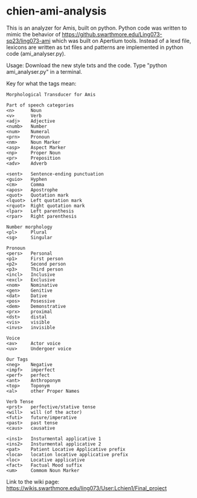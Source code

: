 # chien-ami-analysis

This is an analyzer for Amis, built on python. Python code was written to mimic the behavior of https://github.swarthmore.edu/Ling073-sp23/ling073-ami which was built on Apertium tools. Instead of a lexd file, lexicons are written as txt files and patterns are implemented in python code (ami_analyser.py).

Usage: Download the new style txts and the code. Type "python ami_analyser.py" in a terminal.

Key for what the tags mean:
```
Morphological Transducer for Amis

Part of speech categories
<n>      Noun
<v>      Verb
<adj>    Adjective
<numb>   Number
<num>    Numeral
<prn>    Pronoun
<nm>     Noun Marker
<asp>    Aspect Marker
<np>     Proper Noun
<pr>     Preposition
<adv>    Adverb

<sent>   Sentence-ending punctuation
<guio>   Hyphen
<cm>     Comma
<apos>   Apostrophe
<quot>   Quotation mark
<lquot>  Left quotation mark
<rquot>  Right quotation mark
<lpar>   Left parenthesis
<rpar>   Right parenthesis

Number morphology
<pl>     Plural
<sg>     Singular

Pronoun
<pers>   Personal
<p1>     First person
<p2>     Second person
<p3>     Third person
<incl>   Inclusive
<excl>   Exclusive
<nom>    Nominative
<gen>    Genitive
<dat>    Dative
<pos>    Posessive
<dem>    Demonstrative
<prx>    proximal
<dst>    distal
<vis>    visible
<invs>   invisible

Voice
<av>     Actor voice
<uv>     Undergoer voice

Our Tags
<neg>    Negative
<impf>   imperfect
<perf>   perfect
<ant>    Anthroponym
<top>    Toponym
<al>     other Proper Names

Verb Tense
<prst>   perfective/stative tense
<will>   will (of the actor)
<futi>   future/imperative
<past>   past tense
<caus>   causative

<ins1>   Insturmental applicative 1
<ins2>   Insturmental applicative 2
<pat>    Patient Locative Applicative prefix
<loca>   location locative applicative prefix
<loc>    Locative applicative
<fact>   Factual Mood suffix
<um>     Commom Noun Marker
```

Link to the wiki page: https://wikis.swarthmore.edu/ling073/User:Lchien1/Final_project
